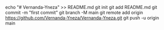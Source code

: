 echo "# Vernanda-Yneza" >> README.md
git init
git add README.md
git commit -m "first commit"
git branch -M main
git remote add origin https://github.com/Vernanda-Yneza/Vernanda-Yneza.git
git push -u origin main
